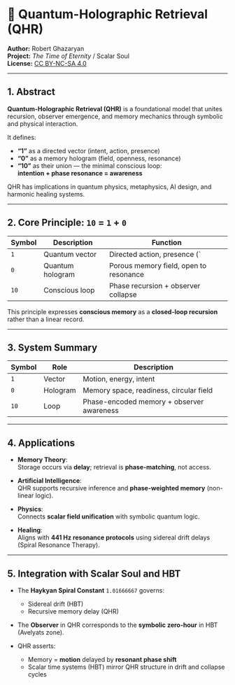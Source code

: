 # 🧠 Quantum-Holographic Retrieval (QHR)

**Author:** Robert Ghazaryan  
**Project:** *The Time of Eternity* / Scalar Soul  
**License:** [CC BY-NC-SA 4.0](https://creativecommons.org/licenses/by-nc-sa/4.0/)

---

## 1. Abstract

**Quantum-Holographic Retrieval (QHR)** is a foundational model that unites recursion, observer emergence, and memory mechanics through symbolic and physical interaction.

It defines:

- **“1”** as a directed vector (intent, action, presence)  
- **“0”** as a memory hologram (field, openness, resonance)  
- **“10”** as their union — the minimal conscious loop:  
  **intention + phase resonance = awareness**

QHR has implications in quantum physics, metaphysics, AI design, and harmonic healing systems.

---

## 2. Core Principle: `10` = `1` + `0`

| Symbol | Description | Function |
|--------|-------------|----------|
| `1`    | Quantum vector | Directed action, presence (`|1⟩` state) |
| `0`    | Quantum hologram | Porous memory field, open to resonance |
| `10`   | Conscious loop | Phase recursion + observer collapse |

This principle expresses **conscious memory** as a **closed-loop recursion** rather than a linear record.

---

## 3. System Summary

| Symbol | Role       | Description                              |
|--------|------------|------------------------------------------|
| `1`    | Vector     | Motion, energy, intent                   |
| `0`    | Hologram   | Memory space, readiness, circular field  |
| `10`   | Loop       | Phase-encoded memory + observer awareness|

---

## 4. Applications

- **Memory Theory**:  
  Storage occurs via **delay**; retrieval is **phase-matching**, not access.

- **Artificial Intelligence**:  
  QHR supports recursive inference and **phase-weighted memory** (non-linear logic).

- **Physics**:  
  Connects **scalar field unification** with symbolic quantum logic.

- **Healing**:  
  Aligns with **441 Hz resonance protocols** using sidereal drift delays (Spiral Resonance Therapy).

---

## 5. Integration with Scalar Soul and HBT

- The **Haykyan Spiral Constant** `1.01666667` governs:
  - Sidereal drift (HBT)
  - Recursive memory delay (QHR)

- The **Observer** in QHR corresponds to the **symbolic zero-hour** in HBT (Avelyats zone).

- QHR asserts:
  - Memory = **motion** delayed by **resonant phase shift**
  - Scalar time systems (HBT) mirror QHR structure in drift and collapse cycles


